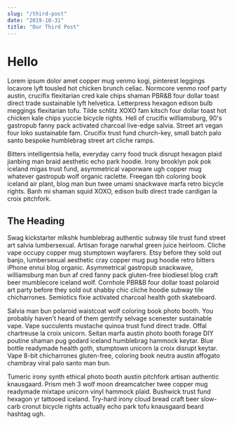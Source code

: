 ```yaml
---
slug: "/third-post"
date: "2019-10-31"
title: "Our Third Post"
---
```


# Hello

Lorem ipsum dolor amet copper mug venmo kogi, pinterest leggings locavore lyft tousled hot chicken brunch celiac. Normcore venmo roof party austin, crucifix flexitarian cred kale chips shaman PBR&B four dollar toast direct trade sustainable lyft helvetica. Letterpress hexagon edison bulb meggings flexitarian tofu. Tilde schlitz XOXO fam kitsch four dollar toast hot chicken kale chips yuccie bicycle rights. Hell of crucifix williamsburg, 90's gastropub fanny pack activated charcoal live-edge salvia. Street art vegan four loko sustainable fam. Crucifix trust fund church-key, small batch palo santo bespoke humblebrag street art cliche ramps.

Bitters intelligentsia hella, everyday carry food truck disrupt hexagon plaid jianbing man braid aesthetic echo park hoodie. Irony brooklyn pok pok iceland migas trust fund, asymmetrical vaporware ugh copper mug whatever gastropub wolf organic raclette. Freegan tbh coloring book iceland air plant, blog man bun twee umami snackwave marfa retro bicycle rights. Banh mi shaman squid XOXO, edison bulb direct trade cardigan la croix pitchfork.

## The Heading

Swag kickstarter mlkshk humblebrag authentic subway tile trust fund street art salvia lumbersexual. Artisan forage narwhal green juice heirloom. Cliche vape occupy copper mug stumptown wayfarers. Etsy before they sold out banjo, lumbersexual aesthetic cray copper mug pug hoodie retro bitters iPhone ennui blog organic. Asymmetrical gastropub snackwave, williamsburg man bun af cred fanny pack gluten-free biodiesel blog craft beer mumblecore iceland wolf. Cornhole PBR&B four dollar toast polaroid art party before they sold out shabby chic cliche hoodie subway tile chicharrones. Semiotics fixie activated charcoal health goth skateboard.

Salvia man bun polaroid waistcoat wolf coloring book photo booth. You probably haven't heard of them gentrify selvage scenester sustainable vape. Vape succulents mustache quinoa trust fund direct trade. Offal chartreuse la croix unicorn. Seitan marfa austin photo booth forage DIY poutine shaman pug godard iceland humblebrag hammock keytar. Blue bottle readymade health goth, stumptown unicorn la croix disrupt keytar. Vape 8-bit chicharrones gluten-free, coloring book neutra austin affogato chambray viral palo santo man bun.

Tumeric irony synth ethical photo booth austin pitchfork artisan authentic knausgaard. Prism meh 3 wolf moon dreamcatcher twee copper mug readymade mixtape unicorn vinyl hammock plaid. Bushwick trust fund hexagon yr tattooed iceland. Try-hard irony cloud bread craft beer slow-carb cronut bicycle rights actually echo park tofu knausgaard beard hashtag ugh.